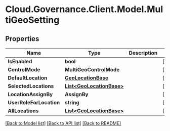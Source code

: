 # Cloud.Governance.Client.Model.MultiGeoSetting
## Properties

Name | Type | Description | Notes
------------ | ------------- | ------------- | -------------
**IsEnabled** | **bool** |  | [optional] 
**ControlMode** | **MultiGeoControlMode** |  | [optional] 
**DefaultLocation** | [**GeoLocationBase**](GeoLocationBase.md) |  | [optional] 
**SelectedLocations** | [**List&lt;GeoLocationBase&gt;**](GeoLocationBase.md) |  | [optional] 
**LocationAssignBy** | **AssignBy** |  | [optional] 
**UserRoleForLocation** | **string** |  | [optional] 
**AllLocations** | [**List&lt;GeoLocationBase&gt;**](GeoLocationBase.md) |  | [optional] 

[[Back to Model list]](../README.md#documentation-for-models) [[Back to API list]](../README.md#documentation-for-api-endpoints) [[Back to README]](../README.md)


